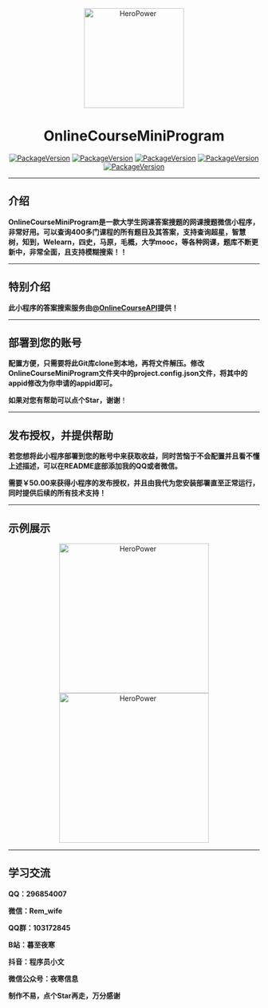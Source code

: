 <div align="center">
    <img src="https://www.hive-net.cn/Assets/SiteGlobal/Hive_blank.png" width="200" alt="HeroPower"/>
    <h1>OnlineCourseMiniProgram</h1>



[![PackageVersion](https://img.shields.io/badge/code-Github-informational)](https://github.com/Raptor-wxw/HiveSearchForQQ)
[![PackageVersion](https://img.shields.io/badge/API-OnlineCourseAPI-important)](https://github.com/Raptor-wxw/OnlineCourseAPI)
[![PackageVersion](https://img.shields.io/badge/suggestion-issue-blue)](https://github.com/Raptor-wxw/OnlineCourseMiniProgram/issues)
[![PackageVersion](https://img.shields.io/badge/download-release-blue)](https://github.com/Raptor-wxw/OnlineCourseMiniProgram/releases)
[![PackageVersion](https://img.shields.io/badge/doc-Weixin-success)](https://developers.weixin.qq.com/miniprogram/dev/framework/)
</div>

----

## 介绍

**OnlineCourseMiniProgram是一款大学生网课答案搜题的网课搜题微信小程序，非常好用。可以查询400多门课程的所有题目及其答案，支持查询超星，智慧树，知到，Welearn，四史，马原，毛概，大学mooc，等各种网课，题库不断更新中，非常全面，且支持模糊搜索！！**


----


## 特别介绍

**此小程序的答案搜索服务由[@OnlineCourseAPI](https://github.com/Raptor-wxw/OnlineCourseAPI)提供！**


----



## 部署到您的账号

**配置方便，只需要将此Git库clone到本地，再将文件解压。修改OnlineCourseMiniProgram文件夹中的project.config.json文件，将其中的appid修改为你申请的appid即可。**

**如果对您有帮助可以点个Star，谢谢**！

****


## 发布授权，并提供帮助

**若您想将此小程序部署到您的账号中来获取收益，同时苦恼于不会配置并且看不懂上述描述，可以在README底部添加我的QQ或者微信。**

**需要￥50.00来获得小程序的发布授权，并且由我代为您安装部署直至正常运行，同时提供后续的所有技术支持！**


****

## 示例展示

<div align="center">
    <img src="https://s2.loli.net/2022/12/31/APMBZ6EWdX9yeG2.png"  width="300" alt="HeroPower"/><img src="https://s2.loli.net/2022/12/31/dP7OfYHSaKnxkhC.png" width="300" alt="HeroPower"/>
</div>

------


## 学习交流

**QQ：296854007**

**微信：Rem_wife**

**QQ群：103172845**

**B站：暮至夜寒**

**抖音：程序员小文**

**微信公众号：夜寒信息**

**制作不易，点个Star再走，万分感谢**
